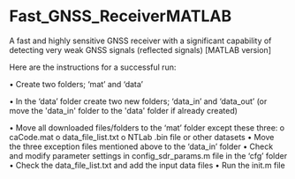 # Fast_GNSS_ReceiverMATLAB
A fast and highly sensitive GNSS receiver with a significant capability of detecting very weak GNSS signals (reflected signals) [MATLAB version]

Here are the instructions for a successful run:

•	Create two folders; ‘mat’ and ‘data’

•	In the ‘data’ folder create two new folders; ‘data_in’ and ‘data_out’ (or move the 'data_in' folder to the 'data' folder if already created)

•	Move all downloaded files/folders to the ‘mat’ folder except these three:
o	caCode.mat
o	data_file_list.txt
o	NTLab .bin file or other datasets
•	Move the three exception files mentioned above to the ‘data_in’ folder
•	Check and modify parameter settings in config_sdr_params.m file in the ‘cfg’ folder
•	Check the data_file_list.txt and add the input data files
•	Run the init.m file

